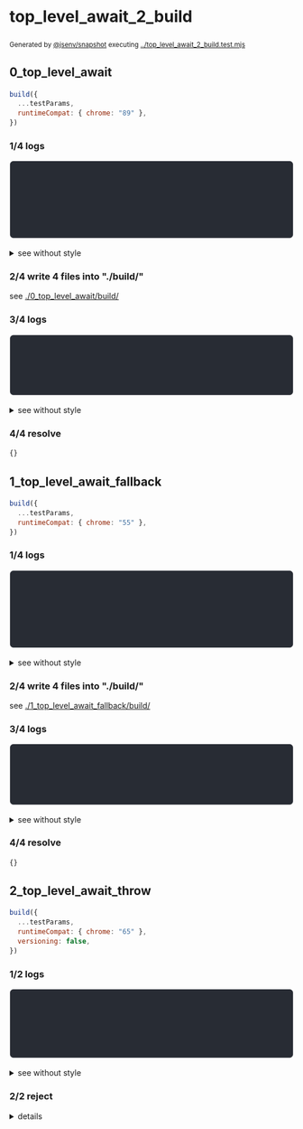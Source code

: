 # top_level_await_2_build

<sub>
  Generated by <a href="https://github.com/jsenv/core/tree/main/packages/independent/snapshot">@jsenv/snapshot</a> executing <a href="../top_level_await_2_build.test.mjs">../top_level_await_2_build.test.mjs</a>
</sub>

## 0_top_level_await

```js
build({
  ...testParams,
  runtimeCompat: { chrome: "89" },
})
```

### 1/4 logs

![img](0_top_level_await/log_group.svg)

<details>
  <summary>see without style</summary>

```console

build "./main.html"
⠋ generate source graph
✔ generate source graph (done in <X> second)
⠋ generate build graph
✔ generate build graph (done in <X> second)
⠋ write files in build directory

```

</details>


### 2/4 write 4 files into "./build/"

see [./0_top_level_await/build/](./0_top_level_await/build/)

### 3/4 logs

![img](0_top_level_await/log_group_1.svg)

<details>
  <summary>see without style</summary>

```console
✔ write files in build directory (done in <X> second)
--- build files ---  
- html : 1 (540 B / 54 %)
- js   : 3 (463 B / 46 %)
- total: 4 (1 kB / 100 %)
--------------------
```

</details>


### 4/4 resolve

```js
{}
```

## 1_top_level_await_fallback

```js
build({
  ...testParams,
  runtimeCompat: { chrome: "55" },
})
```

### 1/4 logs

![img](1_top_level_await_fallback/log_group.svg)

<details>
  <summary>see without style</summary>

```console

build "./main.html"
⠋ generate source graph
✔ generate source graph (done in <X> second)
⠋ generate build graph
✔ generate build graph (done in <X> second)
⠋ write files in build directory

```

</details>


### 2/4 write 4 files into "./build/"

see [./1_top_level_await_fallback/build/](./1_top_level_await_fallback/build/)

### 3/4 logs

![img](1_top_level_await_fallback/log_group_1.svg)

<details>
  <summary>see without style</summary>

```console
✔ write files in build directory (done in <X> second)
--- build files ---  
- html : 1 (17.2 kB / 92 %)
- js   : 3 (1.6 kB / 8 %)
- total: 4 (18.8 kB / 100 %)
--------------------
```

</details>


### 4/4 resolve

```js
{}
```

## 2_top_level_await_throw

```js
build({
  ...testParams,
  runtimeCompat: { chrome: "65" },
  versioning: false,
})
```

### 1/2 logs

![img](2_top_level_await_throw/log_group.svg)

<details>
  <summary>see without style</summary>

```console

build "./main.html"
⠋ generate source graph
✔ generate source graph (done in <X> second)
⠋ generate build graph
✖ failed to generate build graph

```

</details>


### 2/2 reject
  <details>
  <summary>details</summary>

```console
Error: "transformUrlContent" error on "js_module"
base/client/main.js:1:7
1 | import "./a.js";
          ^
"transformUrlContent" error on "js_module"
--- error stack ---
TypeError: base/client/a.js: Cannot export after a top-level await when using topLevelAwait: "simple"!
  2 | await new Promise(resolve => setTimeout(resolve, 500));
  3 | window.executionOrder.push("a_after_timeout");
> 4 | export const answer = 42;
    | ^^^^^^^^^^^^^^^^^^^^^^^^^
    at File.buildCodeFrameError (@jsenv/core/node_modules/@babel/core/lib/transformation/file/file.js:195:12)
    at NodePath.buildCodeFrameError (@jsenv/core/node_modules/@babel/traverse/lib/path/index.js:116:21)
    at PluginPass.exit (@jsenv/core/node_modules/babel-plugin-transform-async-to-promises/async-to-promises.js:3597:36)
    at newFn (@jsenv/core/node_modules/@babel/traverse/lib/visitors.js:160:14)
    at NodePath._call (@jsenv/core/node_modules/@babel/traverse/lib/path/context.js:47:20)
    at NodePath.call (@jsenv/core/node_modules/@babel/traverse/lib/path/context.js:37:18)
    at NodePath.visit (@jsenv/core/node_modules/@babel/traverse/lib/path/context.js:91:8)
    at TraversalContext.visitQueue (@jsenv/core/node_modules/@babel/traverse/lib/context.js:89:16)
    at TraversalContext.visitMultiple (@jsenv/core/node_modules/@babel/traverse/lib/context.js:61:17)
    at TraversalContext.visit (@jsenv/core/node_modules/@babel/traverse/lib/context.js:110:19)
    at traverseNode (@jsenv/core/node_modules/@babel/traverse/lib/traverse-node.js:22:17)
    at NodePath.visit (@jsenv/core/node_modules/@babel/traverse/lib/path/context.js:89:52)
    at TraversalContext.visitQueue (@jsenv/core/node_modules/@babel/traverse/lib/context.js:89:16)
    at TraversalContext.visitSingle (@jsenv/core/node_modules/@babel/traverse/lib/context.js:65:19)
    at TraversalContext.visit (@jsenv/core/node_modules/@babel/traverse/lib/context.js:112:19)
    at traverseNode (@jsenv/core/node_modules/@babel/traverse/lib/traverse-node.js:22:17)
    at traverse (@jsenv/core/node_modules/@babel/traverse/lib/index.js:52:34)
    at transformFile (@jsenv/core/node_modules/@babel/core/lib/transformation/index.js:82:31)
    at transformFile.next (<anonymous>)
    at run (@jsenv/core/node_modules/@babel/core/lib/transformation/index.js:24:12)
    at run.next (<anonymous>)
    at transform (@jsenv/core/node_modules/@babel/core/lib/transform.js:22:33)
    at transform.next (<anonymous>)
    at step (@jsenv/core/node_modules/gensync/index.js:261:32)
    at @jsenv/core/node_modules/gensync/index.js:273:13
    at async.call.result.err.err (@jsenv/core/node_modules/gensync/index.js:223:11)
    at @jsenv/core/node_modules/gensync/index.js:189:28
    at @jsenv/core/node_modules/@babel/core/lib/gensync-utils/async.js:67:7
    at @jsenv/core/node_modules/gensync/index.js:113:33
    at step (@jsenv/core/node_modules/gensync/index.js:287:14)
    at @jsenv/core/node_modules/gensync/index.js:273:13
    at async.call.result.err.err (@jsenv/core/node_modules/gensync/index.js:223:11)
```

</details>